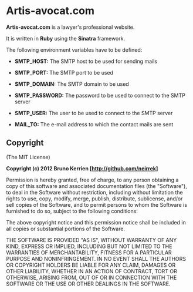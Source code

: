 Artis-avocat.com
================

**Artis-avocat.com** is a lawyer's professional website.

It is written in **Ruby** using the **Sinatra** framework.

The following environment variables have to be defined:

- **SMTP_HOST:** The SMTP host to be used for sending mails

- **SMTP_PORT:** The SMTP port to be used

- **SMTP_DOMAIN:** The SMTP domain to be used

- **SMTP_PASSWORD:** The password to be used to connect to the SMTP server

- **SMTP_USER:** The user to be used to connect to the SMTP server

- **MAIL_TO:** The e-mail address to which the contact mails are sent

Copyright
---------

(The MIT License)

**Copyright (c) 2012 Bruno Kerrien [http://github.com/neirrek]**

Permission is hereby granted, free of charge, to any person obtaining
a copy of this software and associated documentation files (the
"Software"), to deal in the Software without restriction, including
without limitation the rights to use, copy, modify, merge, publish,
distribute, sublicense, and/or sell copies of the Software, and to
permit persons to whom the Software is furnished to do so, subject to
the following conditions:

The above copyright notice and this permission notice shall be
included in all copies or substantial portions of the Software.

THE SOFTWARE IS PROVIDED "AS IS", WITHOUT WARRANTY OF ANY KIND,
EXPRESS OR IMPLIED, INCLUDING BUT NOT LIMITED TO THE WARRANTIES OF
MERCHANTABILITY, FITNESS FOR A PARTICULAR PURPOSE AND
NONINFRINGEMENT. IN NO EVENT SHALL THE AUTHORS OR COPYRIGHT HOLDERS BE
LIABLE FOR ANY CLAIM, DAMAGES OR OTHER LIABILITY, WHETHER IN AN ACTION
OF CONTRACT, TORT OR OTHERWISE, ARISING FROM, OUT OF OR IN CONNECTION
WITH THE SOFTWARE OR THE USE OR OTHER DEALINGS IN THE SOFTWARE.
